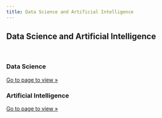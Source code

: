 ```yaml
---
title: Data Science and Artificial Intelligence
---
```

<h2>Data Science and Artificial Intelligence</h2>
<br>
<div class="card-div">
<div class="card">
<h3>Data Science</h3>
<p class="card-p"><a href="/notes/data-science-and-ai/data-science/" class="card-a">Go to page to view &raquo;</a></p>
</div>

<div class="card">
<h3>Artificial Intelligence</h3>
<p class="card-p"><a href="/notes/data-science-and-ai/ai/" class="card-a">Go to page to view &raquo;</a></p>
</div>
</div>